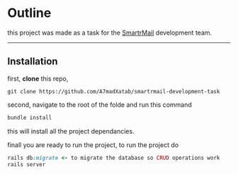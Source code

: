# Outline 

this project was made as a task for the [SmartrMail](https://www.smartrmail.com/) development team.

***

## Installation

first, **clone** this repo, 

```
git clone https://github.com/A7madXatab/smartrmail-development-task
```

second, navigate to the root of the folde and run this command
```ruby
bundle install 
```

this will install all the project dependancies.

finall you are ready to run the project, to run the project do

```ruby
rails db:migrate <- to migrate the database so CRUD operations work
rails server 
```
